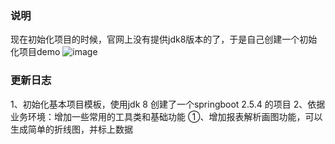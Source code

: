 
### 说明
现在初始化项目的时候，官网上没有提供jdk8版本的了，于是自己创建一个初始化项目demo
![image](https://github.com/user-attachments/assets/9fd88121-fd79-4a6d-88a4-6ec6a20b455c)

### 更新日志

1、初始化基本项目模板，使用jdk 8 创建了一个springboot 2.5.4 的项目
2、依据业务环境：增加一些常用的工具类和基础功能
    ①、增加报表解析画图功能，可以生成简单的折线图，并标上数据
